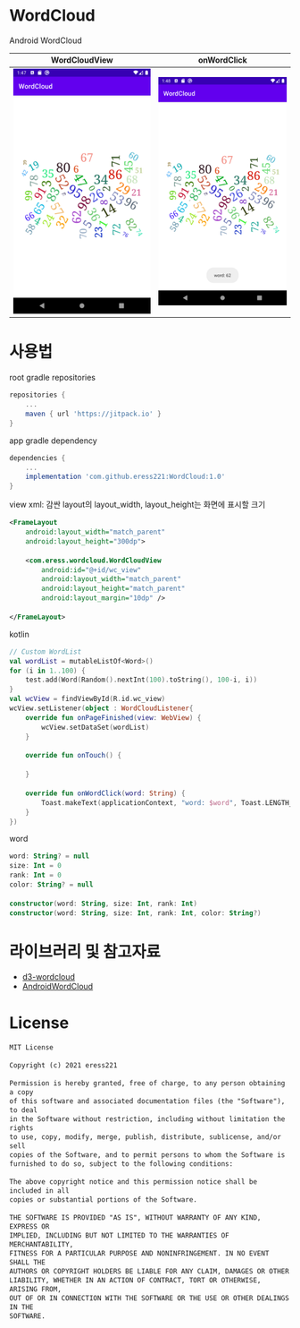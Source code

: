 # WordCloud
Android WordCloud

| WordCloudView                           | onWordClick                             |
| --------------------------------------- | --------------------------------------- |
| ![sample_image_01](sample_image_01.png) | ![sample_image_02](sample_image_02.png) |


#  사용법
root gradle repositories
```gradle
repositories {
    ...
    maven { url 'https://jitpack.io' }
}
```

app gradle dependency
```gradle
dependencies {
    ...
    implementation 'com.github.eress221:WordCloud:1.0'
}
```

view xml: 감싼 layout의 layout_width, layout_height는 화면에 표시할 크기
```xml
<FrameLayout
    android:layout_width="match_parent"
    android:layout_height="300dp">

    <com.eress.wordcloud.WordCloudView
        android:id="@+id/wc_view"
        android:layout_width="match_parent"
        android:layout_height="match_parent"
        android:layout_margin="10dp" />

</FrameLayout>
```

kotlin
```kotlin
// Custom WordList
val wordList = mutableListOf<Word>()
for (i in 1..100) {
    test.add(Word(Random().nextInt(100).toString(), 100-i, i))
}
val wcView = findViewById(R.id.wc_view)
wcView.setListener(object : WordCloudListener{
    override fun onPageFinished(view: WebView) {
        wcView.setDataSet(wordList)
    }

    override fun onTouch() {

    }

    override fun onWordClick(word: String) {
        Toast.makeText(applicationContext, "word: $word", Toast.LENGTH_SHORT).show()
    }
})
```

word
```kotlin
word: String? = null
size: Int = 0
rank: Int = 0
color: String? = null

constructor(word: String, size: Int, rank: Int)
constructor(word: String, size: Int, rank: Int, color: String?)
```


# 라이브러리 및 참고자료
- [d3-wordcloud](https://github.com/wvengen/d3-wordcloud)
- [AndroidWordCloud](https://github.com/alhazmy13/AndroidWordCloud)


# License
```
MIT License

Copyright (c) 2021 eress221

Permission is hereby granted, free of charge, to any person obtaining a copy
of this software and associated documentation files (the "Software"), to deal
in the Software without restriction, including without limitation the rights
to use, copy, modify, merge, publish, distribute, sublicense, and/or sell
copies of the Software, and to permit persons to whom the Software is
furnished to do so, subject to the following conditions:

The above copyright notice and this permission notice shall be included in all
copies or substantial portions of the Software.

THE SOFTWARE IS PROVIDED "AS IS", WITHOUT WARRANTY OF ANY KIND, EXPRESS OR
IMPLIED, INCLUDING BUT NOT LIMITED TO THE WARRANTIES OF MERCHANTABILITY,
FITNESS FOR A PARTICULAR PURPOSE AND NONINFRINGEMENT. IN NO EVENT SHALL THE
AUTHORS OR COPYRIGHT HOLDERS BE LIABLE FOR ANY CLAIM, DAMAGES OR OTHER
LIABILITY, WHETHER IN AN ACTION OF CONTRACT, TORT OR OTHERWISE, ARISING FROM,
OUT OF OR IN CONNECTION WITH THE SOFTWARE OR THE USE OR OTHER DEALINGS IN THE
SOFTWARE.
```
